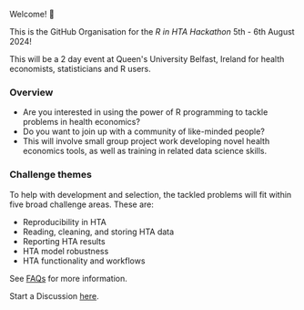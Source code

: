 Welcome! 👋

This is the GitHub Organisation for the *R in HTA Hackathon* 5th - 6th August 2024!

This will be a 2 day event at Queen's University Belfast, Ireland for health economists, statisticians and R users.

### Overview

* Are you interested in using the power of R programming to tackle problems in health economics?
* Do you want to join up with a community of like-minded people?
* This will involve small group project work developing novel health economics tools, as well as training in related data science skills.


### Challenge themes

To help with development and selection, the tackled problems will fit within five broad challenge areas. These are:

-   Reproducibility in HTA
-   Reading, cleaning, and storing HTA data
-   Reporting HTA results
-   HTA model robustness
-   HTA functionality and workflows

See [FAQs](https://n8thangreen.github.io/htahack2024/#:~:text=up%20and%20finish-,FAQ,-What%20is%20a) for more information.

Start a Discussion [here](https://github.com/orgs/HTAhackathon2024/discussions).
